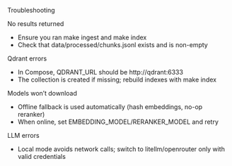 Troubleshooting

No results returned
- Ensure you ran make ingest and make index
- Check that data/processed/chunks.jsonl exists and is non-empty

Qdrant errors
- In Compose, QDRANT_URL should be http://qdrant:6333
- The collection is created if missing; rebuild indexes with make index

Models won’t download
- Offline fallback is used automatically (hash embeddings, no-op reranker)
- When online, set EMBEDDING_MODEL/RERANKER_MODEL and retry

LLM errors
- Local mode avoids network calls; switch to litellm/openrouter only with valid credentials

